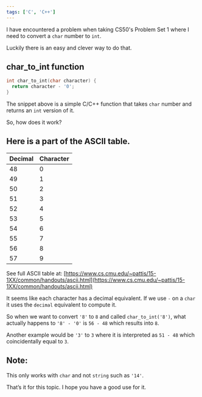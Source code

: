 ```yaml
---
tags: ['C', 'C++']
---
```

I have encountered a problem when taking CS50's Problem Set 1 where I need to convert a `char` number to `int`.

Luckily there is an easy and clever way to do that.

## char_to_int function

```c
int char_to_int(char character) {
  return character - '0';
}
```

The snippet above is a simple C/C++ function that takes `char` number and returns an `int` version of it.

So, how does it work?

## Here is a part of the ASCII table.

| Decimal | Character |
|---------|-----------|
| 48      | 0         |
| 49      | 1         |
| 50      | 2         |
| 51      | 3         |
| 52      | 4         |
| 53      | 5         |
| 54      | 6         |
| 55      | 7         |
| 56      | 8         |
| 57      | 9         |

See full ASCII table at: [https://www.cs.cmu.edu/~pattis/15-1XX/common/handouts/ascii.html](https://www.cs.cmu.edu/~pattis/15-1XX/common/handouts/ascii.html)

It seems like each character has a decimal equivalent. If we use `-` on a `char` it uses the `decimal` equivalent to compute it.

So when we want to convert `'8'` to `8` and called `char_to_int('8')`, what actually happens to `'8' - '0'` is `56 - 48` which results into `8`.

Another example would be `'3'` to `3` where it is interpreted as `51 - 48` which coincidentally equal to `3`.

## Note:
This only works with `char` and not `string` such as `'14'`.

That’s it for this topic. I hope you have a good use for it.
